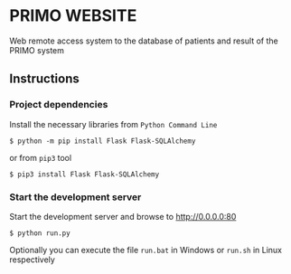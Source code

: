 # PRIMO WEBSITE
Web remote access system to the database of patients and result of the PRIMO system

## Instructions

### Project dependencies
Install the necessary libraries from `Python Command Line` 

```
$ python -m pip install Flask Flask-SQLAlchemy
```

or from `pip3` tool
```
$ pip3 install Flask Flask-SQLAlchemy
```

### Start the development server
Start the development server and browse to http://0.0.0.0:80

```
$ python run.py
```

Optionally you can execute the file `run.bat` in Windows or `run.sh` in Linux respectively
